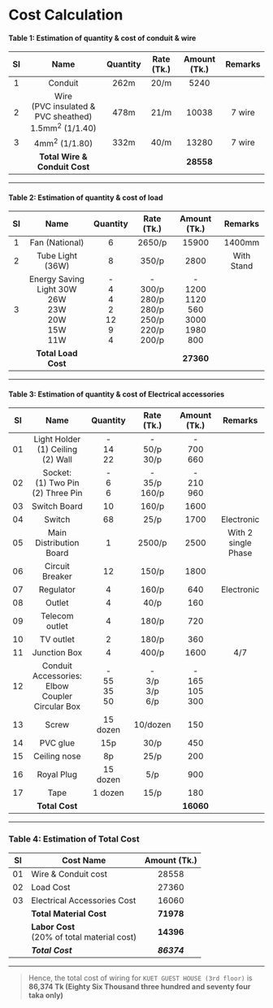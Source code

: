 # Cost Calculation

#### Table 1: Estimation of quantity & cost of conduit & wire

| Sl |                         Name                        | Quantity | Rate (Tk.) | Amount (Tk.) | Remarks |
|:--:|:---------------------------------------------------:|:--------:|:----------:|:------------:|:-------:|
|  1 |                       Conduit                       |   262m   |    20/m    |     5240     |         |
|  2 | Wire <br> (PVC insulated & PVC sheathed) 1.5mm<sup>2</sup> (1/1.40) |   478m   |    21/m    |     10038    |  7 wire |
|  3 |                    4mm<sup>2</sup> (1/1.80)                    |   332m   |    40/m    |     13280    |  7 wire |
|    |              **Total Wire & Conduit Cost**          |          |            |   **28558**  |         |

***

#### Table 2: Estimation of quantity & cost of load

| Sl |                     Name                    |    Quantity   |               Rate (Tk.)              |         Amount (Tk.)         |   Remarks  |
|:--:|:-------------------------------------------:|:-------------:|:-------------------------------------:|:----------------------------:|:----------:|
|  1 |                Fan (National)               |       6       |                 2650/p                |             15900            |   1400mm   |
|  2 |               Tube Light (36W)              |       8       |                 350/p                 |             2800             | With Stand |
|  3 | Energy Saving Light 30W <br> 26W <br> 23W <br> 20W <br> 15W <br> 11W | - <br> 4 <br> 4 <br>  2 <br> 12 <br> 9 <br> 4 | - <br>  300/p <br> 280/p <br> 280/p <br> 250/p <br> 220/p <br> 200/p  | - <br> 1200 <br> 1120 <br> 560 <br> 3000 <br> 1980 <br>  800 |            |
|    |               **Total Load Cost**               |               |                                       |             **27360**            |            |

***

#### Table 3: Estimation of quantity & cost of Electrical accessories

| Sl |                              Name                              |          Quantity         |          Rate (Tk.)          |         Amount (Tk.)         |       Remarks       |
|:--:|:--------------------------------------------------------------:|:-------------------------:|:----------------------------:|:----------------------------:|:-------------------:|
| 01 |          Light Holder <br> (1) Ceiling <br> (2) Wall           |     - <br> 14 <br> 22     |    - <br>  50/p <br> 30/p    |      - <br> 700 <br> 660     |                     |
| 02 |           Socket: <br> (1) Two Pin <br> (2) Three Pin          |      - <br> 6 <br> 6      |    - <br> 35/p <br> 160/p    |      - <br> 210 <br> 960     |                     |
| 03 |                          Switch Board                          |             10            |             160/p            |             1600             |                     |
| 04 |                             Switch                             |             68            |             25/p             |             1700             |      Electronic     |
| 05 |                     Main Distribution Board                    |             1             |            2500/p            |             2500             | With 2 single Phase |
| 06 |                         Circuit Breaker                        |             12            |             150/p            |             1800             |                     |
| 07 |                            Regulator                           |             4             |             160/p            |              640             |      Electronic     |
| 08 |                             Outlet                             |             4             |             40/p             |              160             |                     |
| 09 |                         Telecom outlet                         |             4             |             180/p            |              720             |                     |
| 10 |                            TV outlet                           |             2             |             180/p            |              360             |                     |
| 11 |                          Junction Box                          |             4             |             400/p            |             1600             |         4/7         |
| 12 | Conduit Accessories: <br> Elbow <br> Coupler <br> Circular Box | - <br> 55 <br> 35 <br> 50 | - <br> 3/p <br> 3/p <br> 6/p | - <br> 165 <br> 105 <br> 300 |                     |
| 13 |                              Screw                             |          15 dozen         |           10/dozen           |              150             |                     |
| 14 |                            PVC glue                            |            15p            |             30/p             |              450             |                     |
| 15 |                          Ceiling nose                          |             8p            |             25/p             |              200             |                     |
| 16 |                           Royal Plug                           |          15 dozen         |              5/p             |              900             |                     |
| 17 |                              Tape                              |          1 dozen          |             15/p             |              180             |                     |
|    |                         **Total Cost**                         |                           |                              |           **16060**          |                     |

***



### Table 4: Estimation of Total Cost

| Sl | Cost Name                                        | Amount (Tk.) |
|:--:|--------------------------------------------------|:------------:|
| 01 | Wire & Conduit cost                              |     28558    |
| 02 | Load Cost                                        |     27360    |
| 03 | Electrical Accessories Cost                      |     16060    |
|    | **Total Material Cost**                          |   **71978**  |
|    | **Labor Cost** <br> (20% of total material cost) |   **14396**  |
|    | **_Total Cost_**                                 |  **_86374_** |

***

> Hence, the total cost of wiring for `KUET GUEST HOUSE (3rd floor)` is **86,374 Tk (Eighty Six Thousand three hundred and seventy four taka only)**
